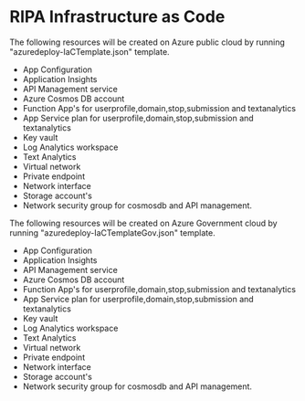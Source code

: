 # RIPA Infrastructure as Code
The following resources will be created on Azure public cloud by running "azuredeploy-IaCTemplate.json" template. 
- App Configuration
- Application Insights
- API Management service
- Azure Cosmos DB account
- Function App's for userprofile,domain,stop,submission and textanalytics
- App Service plan for userprofile,domain,stop,submission and textanalytics
- Key vault
- Log Analytics workspace
- Text Analytics
- Virtual network
- Private endpoint
- Network interface
- Storage account's 
- Network security group for cosmosdb and API management.

The following resources will be created on Azure Government cloud by running "azuredeploy-IaCTemplateGov.json" template.
- App Configuration
- Application Insights
- API Management service
- Azure Cosmos DB account
- Function App's for userprofile,domain,stop,submission and textanalytics
- App Service plan for userprofile,domain,stop,submission and textanalytics
- Key vault
- Log Analytics workspace
- Text Analytics
- Virtual network
- Private endpoint
- Network interface
- Storage account's 
- Network security group for cosmosdb and API management.